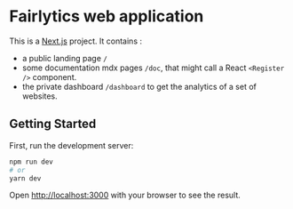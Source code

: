 # Fairlytics web application

This is a [Next.js](https://nextjs.org/) project. It contains :
- a public landing page `/`
- some documentation mdx pages `/doc`, that might call a React `<Register />` component.
- the private dashboard `/dashboard` to get the analytics of a set of websites.


## Getting Started

First, run the development server:

```bash
npm run dev
# or
yarn dev
```

Open [http://localhost:3000](http://localhost:3000) with your browser to see the result.


